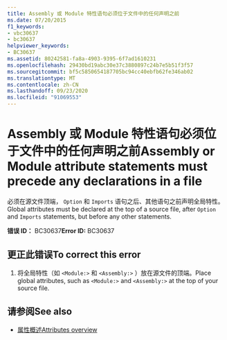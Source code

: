 ```yaml
---
title: Assembly 或 Module 特性语句必须位于文件中的任何声明之前
ms.date: 07/20/2015
f1_keywords:
- vbc30637
- bc30637
helpviewer_keywords:
- BC30637
ms.assetid: 80242581-fa8a-4903-9395-6f7ad1610231
ms.openlocfilehash: 29430bd19abc30e37c3880897c24b7e5b51f3f57
ms.sourcegitcommit: bf5c5850654187705bc94cc40ebfb62fe346ab02
ms.translationtype: MT
ms.contentlocale: zh-CN
ms.lasthandoff: 09/23/2020
ms.locfileid: "91069553"
---
```

# <a name="assembly-or-module-attribute-statements-must-precede-any-declarations-in-a-file"></a><span data-ttu-id="9050f-102">Assembly 或 Module 特性语句必须位于文件中的任何声明之前</span><span class="sxs-lookup"><span data-stu-id="9050f-102">Assembly or Module attribute statements must precede any declarations in a file</span></span>

<span data-ttu-id="9050f-103">必须在源文件顶端， `Option` 和 `Imports` 语句之后、其他语句之前声明全局特性。</span><span class="sxs-lookup"><span data-stu-id="9050f-103">Global attributes must be declared at the top of a source file, after `Option` and `Imports` statements, but before any other statements.</span></span>  
  
 <span data-ttu-id="9050f-104">**错误 ID：** BC30637</span><span class="sxs-lookup"><span data-stu-id="9050f-104">**Error ID:** BC30637</span></span>  
  
## <a name="to-correct-this-error"></a><span data-ttu-id="9050f-105">更正此错误</span><span class="sxs-lookup"><span data-stu-id="9050f-105">To correct this error</span></span>  
  
1. <span data-ttu-id="9050f-106">将全局特性（如 `<Module:>` 和 `<Assembly:>` ）放在源文件的顶端。</span><span class="sxs-lookup"><span data-stu-id="9050f-106">Place global attributes, such as `<Module:>` and `<Assembly:>` at the top of your source file.</span></span>  
  
## <a name="see-also"></a><span data-ttu-id="9050f-107">请参阅</span><span class="sxs-lookup"><span data-stu-id="9050f-107">See also</span></span>

- [<span data-ttu-id="9050f-108">属性概述</span><span class="sxs-lookup"><span data-stu-id="9050f-108">Attributes overview</span></span>](../programming-guide/concepts/attributes/index.md)
